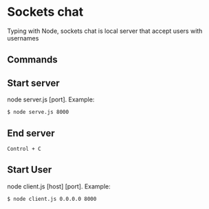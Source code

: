 # Sockets chat

Typing with Node, sockets chat is local server that accept users with usernames

## **Commands**

## Start server

node server.js \[port].
Example:

```
$ node serve.js 8000
```

## End server
  `Control + C`

## Start User
node client.js \[host] \[port].
Example:

```
$ node client.js 0.0.0.0 8000
```